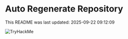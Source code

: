 # Auto Regenerate Repository

This README was last updated: 2025-09-22 09:12:09

 ![TryHackMe](https://tryhackme.com/badge/533634)